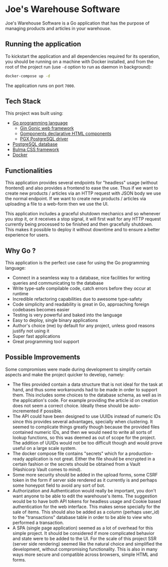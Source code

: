 # Joe's Warehouse Software
Joe's Warehouse Software is a Go application that has the purpose of managing products and articles in your warehouse.

## Running the application
To kickstart the application and all dependencies required for its operation, you should be running on a machine with Docker installed, and from the root of the project run (use `-d` option to run as daemon in background):

```sh
docker-compose up -d
```

The application runs on port `7000`.

## Tech Stack
This project was built using:
* [Go programming language](https://golang.org/)
    * [Gin Gonic web framework](https://github.com/gin-gonic/gin)
    * [Gomponents declarative HTML components](https://github.com/maragudk/gomponents)
    * [PGX PostgreSQL driver](https://github.com/jackc/pgx)
* [PostgreSQL database](https://www.postgresql.org/)
* [Bulma CSS framework](https://bulma.io/)
* [Docker](https://www.docker.com/)


## Functionalities
This application provides several endpoints for "headless" usage (without frontend) and also provides a frontend to ease the use.
Thus if we want to create new products / articles via an HTTP request with JSON body we use the normal endpoint. 
If we want to create new products / articles via uploading a file to a web-form then we use the UI.

This application includes a graceful shutdown mechanics and so whenever you stop it, or it receives a stop signal, it will first wait for any HTTP request currently being processed to be finished and then gracefully shutdown. This makes it possible to deploy it without downtime and to ensure a better experience for users.

## Why Go ?
This application is the perfect use case for using the Go programming language:
* Connect in a seamless way to a database, nice facilities for writing queries and communicating to the database
* Write type-safe compilable code, catch errors before they occur at runtime
* Incredible refactoring capabilities due to awesome type-safety
* Code simplicity and readability is great in Go, approaching foreign codebases becomes easier
* Testing is very powerful and baked into the language
* Easy to deploy, single binary applications
* Author's choice (me) by default for any project, unless good reasons justify not using it
* Super fast applications
* Great programming tool support

## Possible Improvements
Some compromises were made during development to simplify certain aspects and make the project quicker to develop, namely:
* The files provided contain a data structure that is not ideal for the task at hand, and thus some workarounds had to be made in order to support them. This includes some choices to the database schema, as well as in the application's code. For example providing the article id on creation does not seem a correct choice. Ideally these should be auto-incremented if possible.
* The API could have been designed to use UUIDs instead of numeric IDs since this provides several advantages, specially when clustering. It seemed to complicate things greatly though because the provided files contained numeric IDs, and then we would need to write all sorts of lookup functions, so this was deemed as out of scope for the project. The addition of UUIDs would not be too difficult though and would prove useful on a large scale system.
* The docker compose file contains "secrets" which for a production-ready application is not great. Either the file should be encrypted in a certain fashion or the secrets should be obtained from a Vault (Hashicorp Vault comes to mind).
* Some more security should be added in the upload forms, some CSRF token in the form if server side rendered as it currently is and perhaps some honeypot field to avoid any sort of bot.
* Authorization and Authentication would really be important, you don't want anyone to be able to edit the warehouse's items. The suggestion would be to have both API tokens for headless usage and Cookie based authentication for the web interface. This makes sense specially for the sale of items. This should also be added as a column (perhaps user_id) to the "transactions" database table in order to be able to view who performed a transaction.
* A SPA (single page application) seemed as a lot of overhead for this simple project. It should be considered if more complicated behavior and state were to be added to the UI. For the scale of this project SSR (server side rendering) seemed like the natural choice and simplified the development, without compromising functionality. This is also in many ways more secure and compatible across browsers, simple HTML and forms.
